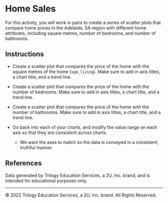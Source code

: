 # Home Sales

For this activity, you will work in pairs to create a series of scatter plots that compare home prices in the Adelaide, SA region with different home attributes, including square metres, number of bedrooms, and number of bathrooms.

## Instructions

* Create a scatter plot that compares the price of the home with the square metres of the home (`sqm_living`). Make sure to add in axis titles, a chart title, and a trend line.

* Create a scatter plot that compares the price of the home with the number of bedrooms. Make sure to add in axis titles, a chart title, and a trend line.

* Create a scatter plot that compares the price of the home with the number of bathrooms. Make sure to add in axis titles, a chart title, and a trend line.

* Go back into each of your charts, and modify the value range on each axis so that they are consistent across charts.

  * We want the axes to match so the data is conveyed in a consistent, truthful manner.

## References

Data generated by Trilogy Education Services, a 2U, Inc. brand, and is intended for educational purposes only.

- - -

© 2022 Trilogy Education Services, a 2U, Inc. brand. All Rights Reserved.
